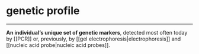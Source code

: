 # genetic profile
---
**An individual’s unique set of genetic markers**, detected most often today by [[PCR]] or, previously, by [[gel electrophoresis|electrophoresis]] and [[nucleic acid probe|nucleic acid probes]].